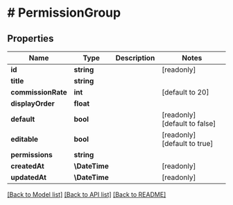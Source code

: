 # # PermissionGroup

## Properties

Name | Type | Description | Notes
------------ | ------------- | ------------- | -------------
**id** | **string** |  | [readonly]
**title** | **string** |  |
**commissionRate** | **int** |  | [default to 20]
**displayOrder** | **float** |  |
**default** | **bool** |  | [readonly] [default to false]
**editable** | **bool** |  | [readonly] [default to true]
**permissions** | **string** |  |
**createdAt** | **\DateTime** |  | [readonly]
**updatedAt** | **\DateTime** |  | [readonly]

[[Back to Model list]](../../README.md#models) [[Back to API list]](../../README.md#endpoints) [[Back to README]](../../README.md)
